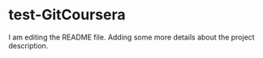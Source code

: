 # test-GitCoursera
I am editing the README file. Adding some more details about the project description.
